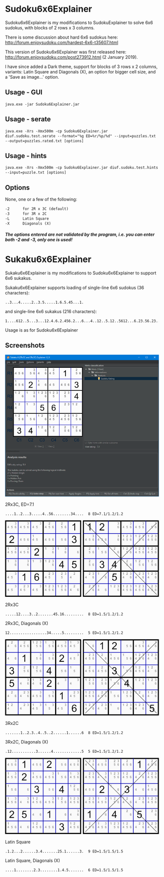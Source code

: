 # Sudoku6x6Explainer

Sudoku6x6Explainer is my modifications to SudokuExplainer to solve 6x6 sudokus, with blocks of 2 rows x 3 columns.

There is some discussion about hard 6x6 sudokus here: http://forum.enjoysudoku.com/hardest-6x6-t35607.html

This version of Sudoku6x6Explainer was first released here: http://forum.enjoysudoku.com/post273912.html (2 January 2019).

I have since added a Dark theme, support for blocks of 3 rows x 2 columns, variants: Latin Square and Diagonals (X), an option for bigger cell size, and a 'Save as image...' option.

## Usage - GUI
```
java.exe -jar Sudoku6Explainer.jar
```
## Usage - serate
```
java.exe -Xrs -Xmx500m -cp Sudoku6Explainer.jar diuf.sudoku.test.serate --format="%g ED=%r/%p/%d" --input=puzzles.txt --output=puzzles.rated.txt [options]
```
## Usage - hints
```
java.exe -Xrs -Xmx500m -cp Sudoku6Explainer.jar diuf.sudoku.test.hints --input=puzzle.txt [options]
```
## Options
None, one or a few of the following:
```
-2      for 2R x 3C (default)
-3      for 3R x 2C
-L      Latin Square
-X      Diagonals (X)
```
##### The options entered are not validated by the program, i.e. you can enter both -2 and -3, only one is used!
# Sukaku6x6Explainer

Sukaku6x6Explainer is my modifications to Sudoku6x6Explainer to support 6x6 sukakus.

Sukaku6x6Explainer supports loading of single-line 6x6 sudokus (36 characters):
```
..3...4.....2..3.5.....1.6.5.45...1.
```

and single-line 6x6 sukakus (216 characters):
```
1....612..5...3...12.4.6.2.456.2...6...4..12..5.12..5612...6.23.56.23..6.2....1..4..1..4.6..3......4.6....5...3..6..345....456.2.4.6.2.4.61.....1.3........612........5..23......4......5..234...2.4...2...61......23..6
```

Usage is as for Sudoku6x6Explainer

## Screenshots

![](/images/sudoku6.rc23.71.png)

2Rx3C, ED=7.1
```
....1..2...3.....4..56........34....  8 ED=7.1/1.2/1.2
```

![](/images/sudoku6.rc23.png)

2Rx3C
```
.....12....3..2.......45.16.........  8 ED=1.5/1.2/1.2
```
2Rx3C, Diagonals (X)
```
12.................34.....5.........  5 ED=1.5/1.2/1.2
```

![](/images/sudoku6.rc32.png)

3Rx2C
```
.......1..2.3..4..5..2......1......6  8 ED=1.5/1.2/1.2
```
3Rx2C, Diagonals (X)
```
.12...........3......4.............5  5 ED=1.5/1.2/1.2
```

![](/images/sudoku6.ls.png)

Latin Square
```
.1.2...2......3.4.......25.1......3.  9 ED=1.5/1.5/1.5
```
Latin Square, Diagonals (X)
```
....1........2.3........1.4.5.......  6 ED=1.5/1.5/1.5
```

